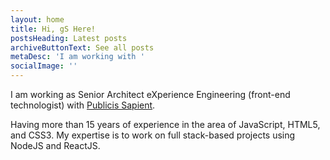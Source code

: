 ```yaml
---
layout: home
title: Hi, gS Here!
postsHeading: Latest posts
archiveButtonText: See all posts
metaDesc: 'I am working with '
socialImage: ''
---
```


I am working as Senior Architect eXperience Engineering (front-end technologist) with [Publicis Sapient](https://www.publicissapient.com/).

Having more than 15 years of experience in the area of JavaScript, HTML5, and CSS3. My expertise is to work on full stack-based projects using NodeJS and ReactJS.
